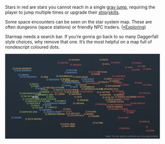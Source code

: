 Stars in red are stars you cannot reach in a single [grav jump](Exploring/Travelling.md), requiring the player to jump multiple times or upgrade their [ship](Ship_Building.md)/[skills](Progression.md).

Some space encounters can be seen on the star system map. These are often dungeons (space stations) or friendly NPC traders. ([•Exploring](Exploring/•Exploring.md))

Starmap needs a search bar. If you’re gonna go back to so many Daggerfall style choices, why remove that one. It’s the most helpful on a map full of nondescript coloured dots.

![Screenshot 2025-06-16 at 12.15.17](Images/Screenshot-2025-06-16-at-12.15.17.png)